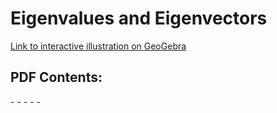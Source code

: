 # Eigenvalues and Eigenvectors

[Link to interactive illustration on GeoGebra](https://www.geogebra.org/m/wnataapv "Eigenvalues and Eigenvectors, final")
## PDF Contents:

-[](#)
-[](#)
-[](#)
-[](#)
-[](#)
